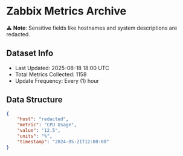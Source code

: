 # Zabbix Metrics Archive

⚠️ **Note**: Sensitive fields like hostnames and system descriptions are redacted.

## Dataset Info
- Last Updated: 2025-08-18 18:00 UTC
- Total Metrics Collected: 1158
- Update Frequency: Every (1) hour

## Data Structure
```json
{
    "host": "redacted",
    "metric": "CPU Usage",
    "value": "12.5",
    "units": "%",
    "timestamp": "2024-05-21T12:00:00"
}
```
